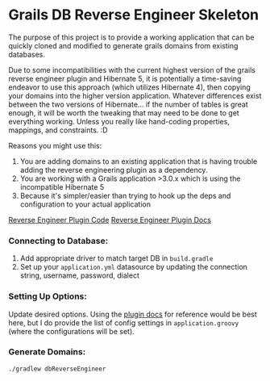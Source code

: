 # Grails DB Reverse Engineer Skeleton

The purpose of this project is to provide a working application that can be quickly cloned and modified to generate grails domains from existing databases.  

Due to some incompatibilities with the current highest version of the grails reverse engineer plugin and Hibernate 5, it is potentially a time-saving endeavor to use this approach (which utilizes Hibernate 4), then copying your domains into the higher version application.  Whatever differences exist between the two versions of Hibernate... if the number of tables is great enough, it will be worth the tweaking that may need to be done to get everything working.  Unless you really like hand-coding properties, mappings, and constraints.  :D

Reasons you might use this:

1. You are adding domains to an existing application that is having trouble adding the reverse engineering plugin as a dependency.
2. You are working with a Grails application >3.0.x which is using the incompatible Hibernate 5
3. Because it's simpler/easier than trying to hook up the deps and configuration to your actual application

[Reverse Engineer Plugin Code](https://github.com/grails-plugins/grails-db-reverse-engineer)
[Reverse Engineer Plugin Docs](https://grails-plugins.github.io/grails-db-reverse-engineer/grails3v4/index.html)

### Connecting to Database:

1. Add appropriate driver to match target DB in `build.gradle`
2. Set up your `application.yml` datasource by updating the connection string, username, password, dialect

### Setting Up Options:

Update desired options. Using the [plugin docs](https://grails-plugins.github.io/grails-db-reverse-engineer/grails3v4/index.html#core-properties) for reference would be best here, but I do provide the list of config settings in `application.groovy` (where the configurations will be set).

### Generate Domains: 

    ./gradlew dbReverseEngineer
